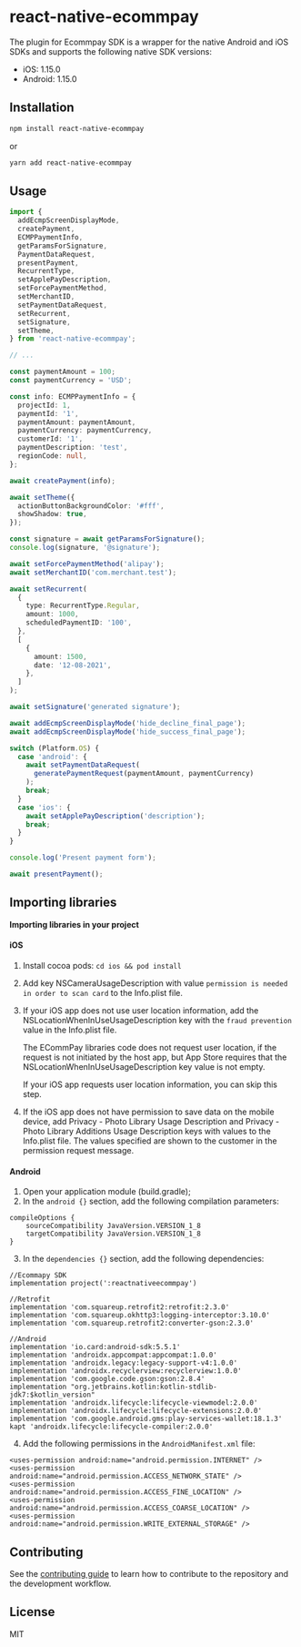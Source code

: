 # react-native-ecommpay


The plugin for Ecommpay SDK is a wrapper for the native Android and iOS SDKs and supports the following native SDK versions:

* iOS: 1.15.0
* Android: 1.15.0

## Installation

```sh
npm install react-native-ecommpay
```
or
```sh
yarn add react-native-ecommpay
```

## Usage

```ts
import {
  addEcmpScreenDisplayMode,
  createPayment,
  ECMPPaymentInfo,
  getParamsForSignature,
  PaymentDataRequest,
  presentPayment,
  RecurrentType,
  setApplePayDescription,
  setForcePaymentMethod,
  setMerchantID,
  setPaymentDataRequest,
  setRecurrent,
  setSignature,
  setTheme,
} from 'react-native-ecommpay';

// ...

const paymentAmount = 100;
const paymentCurrency = 'USD';

const info: ECMPPaymentInfo = {
  projectId: 1,
  paymentId: '1',
  paymentAmount: paymentAmount,
  paymentCurrency: paymentCurrency,
  customerId: '1',
  paymentDescription: 'test',
  regionCode: null,
};

await createPayment(info);

await setTheme({
  actionButtonBackgroundColor: '#fff',
  showShadow: true,
});

const signature = await getParamsForSignature();
console.log(signature, '@signature');

await setForcePaymentMethod('alipay');
await setMerchantID('com.merchant.test');

await setRecurrent(
  {
    type: RecurrentType.Regular,
    amount: 1000,
    scheduledPaymentID: '100',
  },
  [
    {
      amount: 1500,
      date: '12-08-2021',
    },
  ]
);

await setSignature('generated signature');

await addEcmpScreenDisplayMode('hide_decline_final_page');
await addEcmpScreenDisplayMode('hide_success_final_page');

switch (Platform.OS) {
  case 'android': {
    await setPaymentDataRequest(
      generatePaymentRequest(paymentAmount, paymentCurrency)
    );
    break;
  }
  case 'ios': {
    await setApplePayDescription('description');
    break;
  }
}

console.log('Present payment form');

await presentPayment();
```


## Importing libraries

**Importing libraries in your project**


#### iOS

1. Install cocoa pods: ```cd ios && pod install```


2. Add key NSCameraUsageDescription with value `permission is needed in order to scan card` to the Info.plist file.


3. If your iOS app does not use user location information, add the NSLocationWhenInUseUsageDescription key with the `fraud prevention` value in the Info.plist file.

    The ECommPay libraries code does not request user location, if the request is not initiated by the host app, but App Store requires that the NSLocationWhenInUseUsageDescription key value is not empty.

    If your iOS app requests user location information, you can skip this step.


4.  If the iOS app does not have permission to save data on the mobile device, add Privacy - Photo Library Usage Description and Privacy - Photo Library Additions Usage Description keys with values to the Info.plist file. The values specified are shown to the customer in the permission request message.


#### Android

1. Open your application module (build.gradle);
2. In the `android {}` section, add the following compilation parameters:

```
compileOptions {
    sourceCompatibility JavaVersion.VERSION_1_8
    targetCompatibility JavaVersion.VERSION_1_8
}
```

3. In the `dependencies {}` section, add the following dependencies:

```
//Ecommapy SDK
implementation project(':reactnativeecommpay')

//Retrofit
implementation 'com.squareup.retrofit2:retrofit:2.3.0'
implementation 'com.squareup.okhttp3:logging-interceptor:3.10.0'
implementation 'com.squareup.retrofit2:converter-gson:2.3.0'

//Android
implementation 'io.card:android-sdk:5.5.1'
implementation 'androidx.appcompat:appcompat:1.0.0'
implementation 'androidx.legacy:legacy-support-v4:1.0.0'
implementation 'androidx.recyclerview:recyclerview:1.0.0'
implementation 'com.google.code.gson:gson:2.8.4'
implementation "org.jetbrains.kotlin:kotlin-stdlib-jdk7:$kotlin_version"
implementation 'androidx.lifecycle:lifecycle-viewmodel:2.0.0'
implementation 'androidx.lifecycle:lifecycle-extensions:2.0.0'
implementation 'com.google.android.gms:play-services-wallet:18.1.3'
kapt 'androidx.lifecycle:lifecycle-compiler:2.0.0'
```
4. Add the following permissions in the `AndroidManifest.xml` file:
```
<uses-permission android:name="android.permission.INTERNET" />
<uses-permission android:name="android.permission.ACCESS_NETWORK_STATE" />
<uses-permission android:name="android.permission.ACCESS_FINE_LOCATION" />
<uses-permission android:name="android.permission.ACCESS_COARSE_LOCATION" />
<uses-permission android:name="android.permission.WRITE_EXTERNAL_STORAGE" />
```

## Contributing

See the [contributing guide](CONTRIBUTING.md) to learn how to contribute to the repository and the development workflow.

## License

MIT
